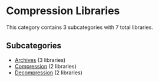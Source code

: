 # Compression Libraries

This category contains 3 subcategories with 7 total libraries.

## Subcategories

- [Archives](Archives.md) (3 libraries)
- [Compression](Compression.md) (2 libraries)
- [Decompression](Decompression.md) (2 libraries)
